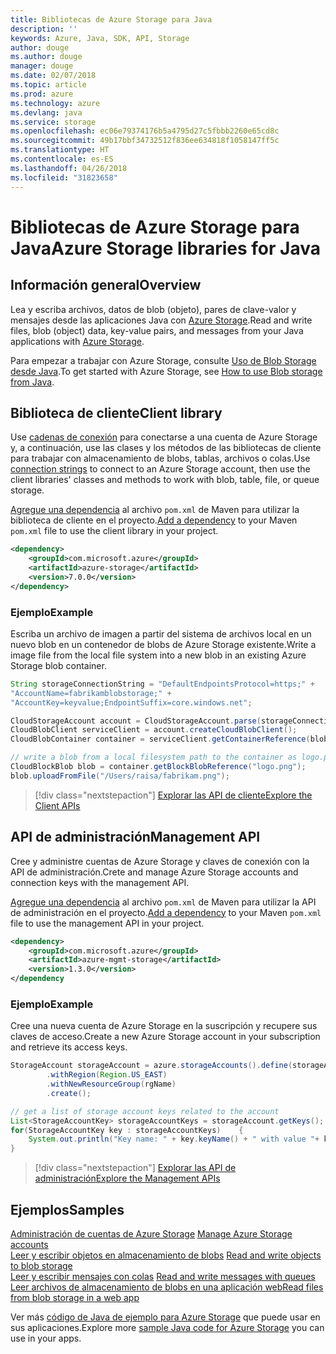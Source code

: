 ```yaml
---
title: Bibliotecas de Azure Storage para Java
description: ''
keywords: Azure, Java, SDK, API, Storage
author: douge
ms.author: douge
manager: douge
ms.date: 02/07/2018
ms.topic: article
ms.prod: azure
ms.technology: azure
ms.devlang: java
ms.service: storage
ms.openlocfilehash: ec06e79374176b5a4795d27c5fbbb2260e65cd8c
ms.sourcegitcommit: 49b17bbf34732512f836ee634818f1058147ff5c
ms.translationtype: HT
ms.contentlocale: es-ES
ms.lasthandoff: 04/26/2018
ms.locfileid: "31823658"
---
```

# <a name="azure-storage-libraries-for-java"></a><span data-ttu-id="875f7-103">Bibliotecas de Azure Storage para Java</span><span class="sxs-lookup"><span data-stu-id="875f7-103">Azure Storage libraries for Java</span></span>

## <a name="overview"></a><span data-ttu-id="875f7-104">Información general</span><span class="sxs-lookup"><span data-stu-id="875f7-104">Overview</span></span>

<span data-ttu-id="875f7-105">Lea y escriba archivos, datos de blob (objeto), pares de clave-valor y mensajes desde las aplicaciones Java con [Azure Storage](/azure/storage/storage-introduction).</span><span class="sxs-lookup"><span data-stu-id="875f7-105">Read and write files, blob (object) data, key-value pairs, and messages from your Java applications with [Azure Storage](/azure/storage/storage-introduction).</span></span>

<span data-ttu-id="875f7-106">Para empezar a trabajar con Azure Storage, consulte [Uso de Blob Storage desde Java](/azure/storage/storage-java-how-to-use-blob-storage).</span><span class="sxs-lookup"><span data-stu-id="875f7-106">To get started with Azure Storage, see [How to use Blob storage from Java](/azure/storage/storage-java-how-to-use-blob-storage).</span></span>

## <a name="client-library"></a><span data-ttu-id="875f7-107">Biblioteca de cliente</span><span class="sxs-lookup"><span data-stu-id="875f7-107">Client library</span></span>

<span data-ttu-id="875f7-108">Use [cadenas de conexión](/azure/storage/storage-create-storage-account#manage-your-storage-account) para conectarse a una cuenta de Azure Storage y, a continuación, use las clases y los métodos de las bibliotecas de cliente para trabajar con almacenamiento de blobs, tablas, archivos o colas.</span><span class="sxs-lookup"><span data-stu-id="875f7-108">Use [connection strings](/azure/storage/storage-create-storage-account#manage-your-storage-account) to connect to an Azure Storage account, then use the client libraries' classes and methods to work with blob, table, file, or queue storage.</span></span> 

<span data-ttu-id="875f7-109">[Agregue una dependencia](https://maven.apache.org/guides/getting-started/index.html#How_do_I_use_external_dependencies) al archivo `pom.xml` de Maven para utilizar la biblioteca de cliente en el proyecto.</span><span class="sxs-lookup"><span data-stu-id="875f7-109">[Add a dependency](https://maven.apache.org/guides/getting-started/index.html#How_do_I_use_external_dependencies) to your Maven `pom.xml` file to use the client library in your project.</span></span>   

```XML
<dependency>
    <groupId>com.microsoft.azure</groupId>
    <artifactId>azure-storage</artifactId>
    <version>7.0.0</version>
</dependency>
```   

### <a name="example"></a><span data-ttu-id="875f7-110">Ejemplo</span><span class="sxs-lookup"><span data-stu-id="875f7-110">Example</span></span>

<span data-ttu-id="875f7-111">Escriba un archivo de imagen a partir del sistema de archivos local en un nuevo blob en un contenedor de blobs de Azure Storage existente.</span><span class="sxs-lookup"><span data-stu-id="875f7-111">Write a image file from the local file system into a new blob in an existing Azure Storage blob container.</span></span>


```java
String storageConnectionString = "DefaultEndpointsProtocol=https;" + 
"AccountName=fabrikamblobstorage;" + 
"AccountKey=keyvalue;EndpointSuffix=core.windows.net";

CloudStorageAccount account = CloudStorageAccount.parse(storageConnectionString);
CloudBlobClient serviceClient = account.createCloudBlobClient();
CloudBlobContainer container = serviceClient.getContainerReference(blobContainer);

// write a blob from a local filesystem path to the container as logo.png
CloudBlockBlob blob = container.getBlockBlobReference("logo.png");
blob.uploadFromFile("/Users/raisa/fabrikam.png");
```

> [!div class="nextstepaction"]
> [<span data-ttu-id="875f7-112">Explorar las API de cliente</span><span class="sxs-lookup"><span data-stu-id="875f7-112">Explore the Client APIs</span></span>](/java/api/overview/azure/storage/client)

## <a name="management-api"></a><span data-ttu-id="875f7-113">API de administración</span><span class="sxs-lookup"><span data-stu-id="875f7-113">Management API</span></span>

<span data-ttu-id="875f7-114">Cree y administre cuentas de Azure Storage y claves de conexión con la API de administración.</span><span class="sxs-lookup"><span data-stu-id="875f7-114">Crete and manage Azure Storage accounts and connection keys with the management API.</span></span>

<span data-ttu-id="875f7-115">[Agregue una dependencia](https://maven.apache.org/guides/getting-started/index.html#How_do_I_use_external_dependencies) al archivo `pom.xml` de Maven para utilizar la API de administración en el proyecto.</span><span class="sxs-lookup"><span data-stu-id="875f7-115">[Add a dependency](https://maven.apache.org/guides/getting-started/index.html#How_do_I_use_external_dependencies) to your Maven `pom.xml` file to use the management API in your project.</span></span>  

```XML
<dependency>
    <groupId>com.microsoft.azure</groupId>
    <artifactId>azure-mgmt-storage</artifactId>
    <version>1.3.0</version>
</dependency
```   

### <a name="example"></a><span data-ttu-id="875f7-116">Ejemplo</span><span class="sxs-lookup"><span data-stu-id="875f7-116">Example</span></span>

<span data-ttu-id="875f7-117">Cree una nueva cuenta de Azure Storage en la suscripción y recupere sus claves de acceso.</span><span class="sxs-lookup"><span data-stu-id="875f7-117">Create a new Azure Storage account in your subscription and retrieve its access keys.</span></span>

```java
StorageAccount storageAccount = azure.storageAccounts().define(storageAccountName)
        .withRegion(Region.US_EAST)
        .withNewResourceGroup(rgName)
        .create();

// get a list of storage account keys related to the account
List<StorageAccountKey> storageAccountKeys = storageAccount.getKeys();
for(StorageAccountKey key : storageAccountKeys)    {
    System.out.println("Key name: " + key.keyName() + " with value "+ key.value());
}
```

> [!div class="nextstepaction"]
> [<span data-ttu-id="875f7-118">Explorar las API de administración</span><span class="sxs-lookup"><span data-stu-id="875f7-118">Explore the Management APIs</span></span>](/java/api/overview/azure/storage/management)


## <a name="samples"></a><span data-ttu-id="875f7-119">Ejemplos</span><span class="sxs-lookup"><span data-stu-id="875f7-119">Samples</span></span>

<span data-ttu-id="875f7-120">[Administración de cuentas de Azure Storage](../docs-ref-conceptual/java-sdk-manage-storage-accounts.md)  </span><span class="sxs-lookup"><span data-stu-id="875f7-120">[Manage Azure Storage accounts](../docs-ref-conceptual/java-sdk-manage-storage-accounts.md)  </span></span>  
<span data-ttu-id="875f7-121">[Leer y escribir objetos en almacenamiento de blobs](https://github.com/Azure-Samples/storage-blob-java-getting-started) </span><span class="sxs-lookup"><span data-stu-id="875f7-121">[Read and write objects to blob storage](https://github.com/Azure-Samples/storage-blob-java-getting-started) </span></span>  
<span data-ttu-id="875f7-122">[Leer y escribir mensajes con colas](https://github.com/Azure-Samples/storage-queue-java-getting-started) </span><span class="sxs-lookup"><span data-stu-id="875f7-122">[Read and write messages with queues](https://github.com/Azure-Samples/storage-queue-java-getting-started) </span></span>  
[<span data-ttu-id="875f7-123">Leer archivos de almacenamiento de blobs en una aplicación web</span><span class="sxs-lookup"><span data-stu-id="875f7-123">Read files from blob storage in a web app</span></span>](https://github.com/Azure-Samples/app-service-java-manage-storage-connections-for-web-apps-on-linux)

<span data-ttu-id="875f7-124">Ver más [código de Java de ejemplo para Azure Storage](https://azure.microsoft.com/resources/samples/?platform=java&term=storage) que puede usar en sus aplicaciones.</span><span class="sxs-lookup"><span data-stu-id="875f7-124">Explore more [sample Java code for Azure Storage](https://azure.microsoft.com/resources/samples/?platform=java&term=storage) you can use in your apps.</span></span>
